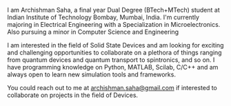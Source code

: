 <!--- 👋 Hi, I’m Archishman Saha
- 
- 👀 I’m interested in ...
- 🌱 I’m currently learning ...
- 💞️ I’m looking to collaborate on ...
- 📫 How to reach me ...
--->

I am Archishman Saha, a final year Dual Degree (BTech+MTech) student at Indian Institute of Technology Bombay, Mumbai, India. I'm currently majoring in Electrical Engineering with a Specialization in Microelectronics. Also pursuing a minor in Computer Science and Engineering

I am interested in the field of Solid State Devices and am looking for exciting and challenging opportunities to collaborate on a plethora of things ranging from quantum devices and quantum transport to spintronics, and so on. I have programming knowledge on Python, MATLAB, Scilab, C/C++ and am always open to learn new simulation tools and frameworks.

You could reach out to me at archishman.saha@gmail.com if interested to collaborate on projects in the field of Devices.

<!---
archishmansaha12/archishmansaha12 is a ✨ special ✨ repository because its `README.md` (this file) appears on your GitHub profile.
You can click the Preview link to take a look at your changes.
--->
